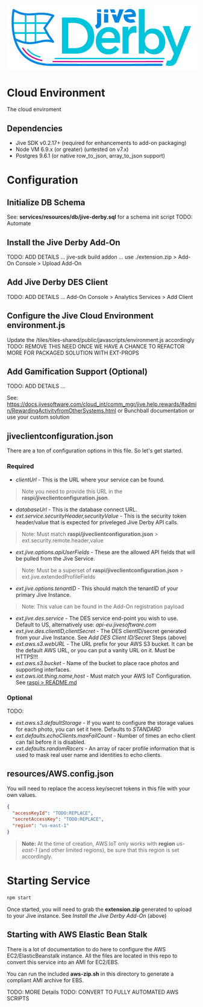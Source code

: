 
![Jive Derby](../raspi/public/images/jive-derby-logo.png "Jive Derby")

# Cloud Environment
The cloud enviroment

## Dependencies
* Jive SDK v0.2.17+ (required for enhancements to add-on packaging)
* Node VM 6.9.x (or greater) (untested on v7.x)
* Postgres 9.6.1 (or native row_to_json, array_to_json support)

# Configuration

## Initialize DB Schema
See: **services/resources/db/jive-derby.sql** for a schema init script
TODO:  Automate

## Install the Jive Derby Add-On
TODO:  ADD DETAILS ... jive-sdk build addon ... use ./extension.zip > Add-On Console > Upload Add-On

## Add Jive Derby DES Client
TODO:  ADD DETAILS ... Add-On Console > Analytics Services > Add Client

## Configure the Jive Cloud Environment environment.js
Update the /tiles/tiles-shared/public/javascripts/environment.js accordingly
TODO: REMOVE THIS NEED ONCE WE HAVE A CHANCE TO REFACTOR MORE FOR PACKAGED SOLUTION WITH EXT-PROPS

## Add Gamification Support (Optional)
TODO:  ADD DETAILS ...

See: https://docs.jivesoftware.com/cloud_int/comm_mgr/jive.help.rewards/#admin/RewardingActivityfromOtherSystems.html
or Bunchball documentation
or use your custom solution

## jiveclientconfiguration.json
There are a ton of configuration options in this file.  So let's get started.

### Required
* *clientUrl* - This is the URL where your service can be found.
>Note you need to provide this URL in the **raspi/jiveclientconfiguration.json**.

* *databaseUrl* - This is the database connect URL.
* *ext.service.securityHeader,securityValue* - This is the security token header/value that is expected for priveleged Jive Derby API calls.
>Note:  Must match **raspi/jiveclientconfiguration.json** > ext.security.remote.header,value

* *ext.jive.options.apiUserFields* - These are the allowed API fields that will be pulled from the Jive Service.
>Note:  Must be a superset of **raspi/jiveclientconfiguration.json** > ext.jive.extendedProfileFields

* *ext.jive.options.tenantID* - This should match the tenantID of your primary Jive Instance.
>Note:  This value can be found in the Add-On registration payload

* *ext.jive.des.service* - The DES service end-point you wish to use.  Default to US, alternatively use: *api-eu.jivesoftware.com*
* *ext.jive.des.clientID,clientSecret* - The DES clientID/secret generated from your Jive Instance.  See *Add DES Client ID/Secret* Steps (above)
* *ext.aws.s3.webURL* - The URL prefix for your AWS S3 bucket.  It can be the default AWS URL, or you can put a vanity URL on it.  Must be HTTPS!!!
* *ext.aws.s3.bucket* - Name of the bucket to place race photos and supporting interfaces.
* *ext.aws.iot.thing.name,host* - Must match your AWS IoT Configuration.  See [raspi > README.md](../raspi/README.md)

### Optional
TODO:

* *ext.aws.s3.defaultStorage* - If you want to configure the storage values for each photo, you can set it here.  Defaults to *STANDARD*
* *ext.defaults.echoClients.maxFailCount* - Number of times an echo client can fail before it is disabled.
* *ext.defaults.randomRacers* - An array of racer profile information that is used to mask real user name and identities to echo clients.

## resources/AWS.config.json
You will need to replace the access key/secret tokens in this file with your own values.

````json
{
  "accessKeyId": "TODO:REPLACE",
  "secretAccessKey": "TODO:REPLACE",
  "region": "us-east-1"
}
````
>**Note:**  At the time of creation, AWS IoT only works with **region** *us-east-1* (and other limited regions), be sure that this region is set accordingly.

# Starting Service

````bash
npm start
````

Once started, you will need to grab the **extension.zip** generated to upload to your Jive instance.  See *Install the Jive Derby Add-On* (above)

## Starting with AWS Elastic Bean Stalk
There is a lot of documentation to do here to configure the AWS EC2/ElasticBeanstalk instance.  All the files are located in this repo to convert this service into an AMI for EC2/EBS.

You can run the included **aws-zip.sh** in this directory to generate a compliant AMI archive for EBS.  

TODO: MORE Details
TODO: CONVERT TO FULLY AUTOMATED AWS SCRIPTS
